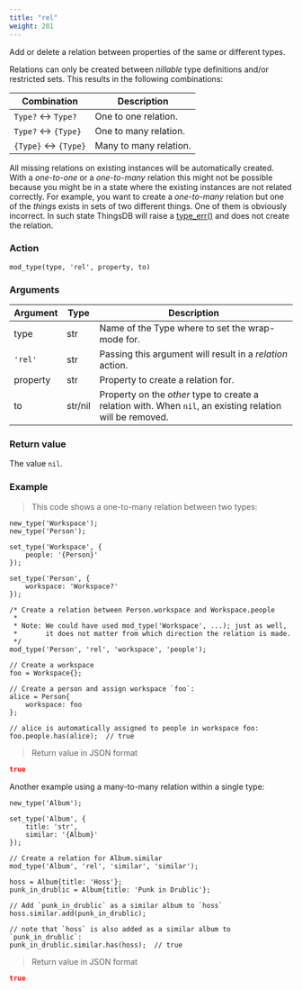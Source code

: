 ```yaml
---
title: "rel"
weight: 201
---
```


Add or delete a relation between properties of the same or different types.

Relations can only be created between *nillable* type definitions and/or restricted sets. This results in the following combinations:

Combination | Description
----------- | -----------
`Type?` <-> `Type?` | One to one relation.
`Type?` <-> `{Type}`| One to many relation.
`{Type}` <-> `{Type}` | Many to many relation.

All missing relations on existing instances will be automatically created. With a *one-to-one* or a *one-to-many* relation this might not be possible because
you might be in a state where the existing instances are not related correctly. For example, you want to create a *one-to-many* relation but one of the *thing*s
exists in sets of two different things. One of them is obviously incorrect. In such state ThingsDB will raise a [type_err()](../../../errors/type_err) and does not
create the relation.

### Action

`mod_type(type, 'rel', property, to)`

### Arguments

Argument | Type | Description
-------- | ---- | -----------
type | str | Name of the Type where to set the wrap-mode for.
`'rel'` | str | Passing this argument will result in a *relation* action.
property | str | Property to create a relation for.
to | str/nil | Property on the *other* type to create a relation with. When `nil`, an existing relation will be removed.

### Return value

The value `nil`.

### Example

> This code shows a one-to-many relation between two types:

```thingsdb,json_response
new_type('Workspace');
new_type('Person');

set_type('Workspace', {
    people: '{Person}'
});

set_type('Person', {
    workspace: 'Workspace?'
});

/* Create a relation between Person.workspace and Workspace.people
 *
 * Note: We could have used mod_type('Workspace', ...); just as well,
 *       it does not matter from which direction the relation is made.
 */
mod_type('Person', 'rel', 'workspace', 'people');

// Create a workspace
foo = Workspace{};

// Create a person and assign workspace `foo`:
alice = Person{
    workspace: foo
};

// alice is automatically assigned to people in workspace foo:
foo.people.has(alice);  // true
```

> Return value in JSON format

```json
true
```

Another example using a many-to-many relation within a single type:

```thingsdb,json_response
new_type('Album');

set_type('Album', {
    title: 'str',
    similar: '{Album}'
});

// Create a relation for Album.similar
mod_type('Album', 'rel', 'similar', 'similar');

hoss = Album{title: 'Hoss'};
punk_in_drublic = Album{title: 'Punk in Drublic'};

// Add `punk_in_drublic` as a similar album to `hoss`
hoss.similar.add(punk_in_drublic);

// note that `hoss` is also added as a similar album to `punk_in_drublic`:
punk_in_drublic.similar.has(hoss);  // true
```

> Return value in JSON format

```json
true
```
